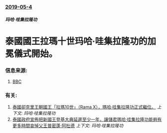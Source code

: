 ### [2019-05-4](/news/2019/05/4/index.md)

##### 玛哈·哇集拉隆功
# 泰國國王拉瑪十世玛哈·哇集拉隆功的加冕儀式開始。 




### 信息来源:

1. [BBC](https://www.bbc.co.uk/news/world-asia-48101877)

### 有关:

1. [泰國卻克里王朝國王「拉瑪10世」（Rama X），瑪哈·哇集拉隆功正式繼位。](/news/2016/12/1/泰國卻克里王朝國王-拉瑪10世-Rama-X-瑪哈-哇集拉隆功正式繼位.md) _上下文: 玛哈·哇集拉隆功_
2. [泰國政府宣佈把新國王登基大典延遲至少一年，讓儲君瑪哈·哇集拉隆功能夠有更多時間哀悼父王普密蓬·阿杜德](/news/2016/10/15/泰國政府宣佈把新國王登基大典延遲至少一年-讓儲君瑪哈-哇集拉隆功能夠有更多時間哀悼父王普密蓬-阿杜德.md) _上下文: 玛哈·哇集拉隆功_
